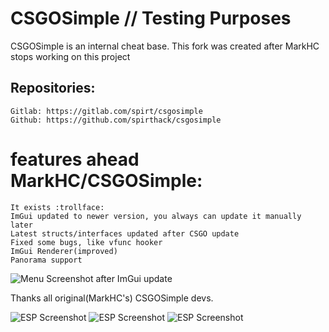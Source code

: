 # CSGOSimple // Testing Purposes
CSGOSimple is an internal cheat base. This fork was created after MarkHC stops working on this project

## Repositories:
    Gitlab: https://gitlab.com/spirt/csgosimple
    Github: https://github.com/spirthack/csgosimple

# features ahead MarkHC/CSGOSimple:
    It exists :trollface:
    ImGui updated to newer version, you always can update it manually later
    Latest structs/interfaces updated after CSGO update
    Fixed some bugs, like vfunc hooker
    ImGui Renderer(improved)
    Panorama support


![Menu Screenshot after ImGui update](https://i.imgur.com/pYgCja5.png)


Thanks all original(MarkHC's) CSGOSimple devs.



![ESP Screenshot](https://i.imgur.com/NRJ4e2n.png)
![ESP Screenshot](https://i.imgur.com/KWO0bsw.png)
![ESP Screenshot](https://i.imgur.com/17iVttS.png)
